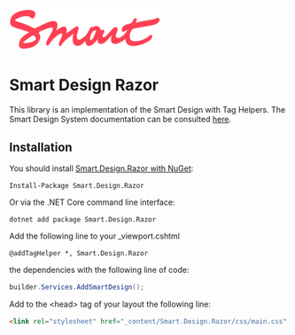 # ![SmartDesign](art/Smart.logo.png)

# Smart Design Razor
This library is an implementation of the Smart Design with Tag Helpers.
The Smart Design System documentation can be consulted [here](https://design.smart.coop).
## Installation
You should install [Smart.Design.Razor with NuGet](https://www.nuget.org/packages/Smart.Design.Razor):
    
    Install-Package Smart.Design.Razor
Or via the .NET Core command line interface:
    
    dotnet add package Smart.Design.Razor
Add the following line to your _viewport.cshtml

    @addTagHelper *, Smart.Design.Razor

 the dependencies with the following line of code:
```csharp
builder.Services.AddSmartDesign();
```

Add to the &lt;head> tag of your layout the following line:
```html
<link rel="stylesheet" href="_content/Smart.Design.Razor/css/main.css" />
```
